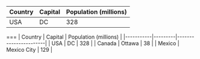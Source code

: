 
| Country   | Capital | Population (millions) |
|-----------|---------|-----------------------|
| USA       | DC      | 328                   |

===
| Country   | Capital | Population (millions) |
|-----------|---------|-----------------------|
| USA       | DC      | 328                   |
| Canada    | Ottawa  | 38                    |
| Mexico    | Mexico City | 129               |


